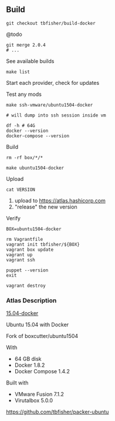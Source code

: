 ## Build

```shell
git checkout tbfisher/build-docker
```

@todo

```shell
git merge 2.0.4
# ...
```

See available builds

```shell
make list
```

Start each provider, check for updates

Test any mods

```shell
make ssh-vmware/ubuntu1504-docker

# will dump into ssh session inside vm

df -h # 64G
docker --version
docker-compose --version
```

Build

```shell
rm -rf box/*/*

make ubuntu1504-docker
```

Upload

```shell
cat VERSION
```

1.  upload to https://atlas.hashicorp.com
2.  "release" the new version

Verify

```shell
BOX=ubuntu1504-docker

rm Vagrantfile
vagrant init tbfisher/${BOX}
vagrant box update
vagrant up
vagrant ssh

puppet --version
exit

vagrant destroy
```

### Atlas Description

[15.04-docker](https://atlas.hashicorp.com/tbfisher/boxes/ubuntu1504docker)

Ubuntu 15.04 with Docker

Fork of boxcutter/ubuntu1504

With

-   64 GB disk
-   Docker 1.8.2
-   Docker Compose 1.4.2

Built with

-   VMware Fusion 7.1.2
-   Virutalbox 5.0.0

https://github.com/tbfisher/packer-ubuntu
